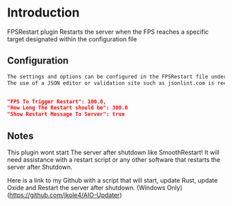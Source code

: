 # Introduction
FPSRestart plugin Restarts the server when the FPS reaches a specific target designated within the configuration file

## Configuration

```bash
The settings and options can be configured in the FPSRestart file under the config directory. 
The use of a JSON editor or validation site such as jsonlint.com is recommended to avoid formatting issues and syntax errors.
```

```json

"FPS To Trigger Restart": 100.0,
"How Long The Restart should be": 300.0
"Show Restart Message To Server": true

```

## Notes
This plugin wont start The server after shutdown like SmoothRestart! It will need assistance with a restart script or any other software that restarts the server after Shutdown.

Here is a link to my Github with a script that will start, update Rust, update Oxide and Restart the server after shutdown. (Windows Only) (https://github.com/jkole4/AIO-Updater)
